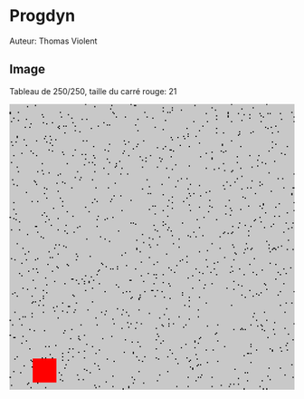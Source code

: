 # Progdyn

Auteur: Thomas Violent  

## Image

Tableau de 250/250, taille du carré rouge: 21

![img](sample%20250%20-%201000%20-%2021.bmp)